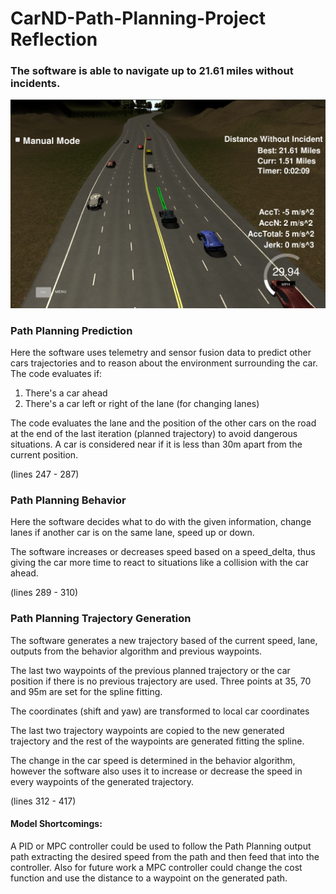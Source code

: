 # CarND-Path-Planning-Project Reflection

[//]: # (Image References)

[image1]: ./snapshot.png "Navigating"

### The software is able to navigate up to 21.61 miles without incidents.

![alt text][image1]

### Path Planning Prediction
Here the software uses telemetry and sensor fusion data to predict other cars
trajectories and to reason about the environment surrounding the car.
The code evaluates if:
  1) There's a car ahead
  2) There's a car left or right of the lane (for changing lanes)

The code evaluates the lane and the position of the other cars on the road at the
end of the last iteration (planned trajectory) to avoid dangerous situations. A car
is considered near if it is less than 30m apart from the current position.

(lines 247 - 287)

### Path Planning Behavior

Here the software decides what to do with the given information, change lanes
if another car is on the same lane, speed up or down.

The software increases or decreases speed based on a speed_delta, thus giving the
car more time to react to situations like a collision with the car ahead.

(lines 289 - 310)

### Path Planning Trajectory Generation

The software generates a new trajectory based of the current speed, lane,
outputs from the behavior algorithm and previous waypoints.

The last two waypoints of the previous planned trajectory or the car position if there is no previous trajectory are used. Three points at 35, 70 and 95m are set for the spline fitting.

The coordinates (shift and yaw) are transformed  to local car coordinates

The last two trajectory waypoints are copied to the new generated trajectory and
the rest of the waypoints are generated fitting the spline.

The change in the car speed is determined in the behavior algorithm, however the software
also uses it to increase or decrease the speed in every waypoints of the generated trajectory.

(lines 312 - 417)

#### Model Shortcomings:
A PID or MPC controller could be used to follow the Path Planning output path
extracting the desired speed from the path and then feed that into the controller.
Also for future work a MPC controller could change the cost function and use the distance
to a waypoint on the generated path.
